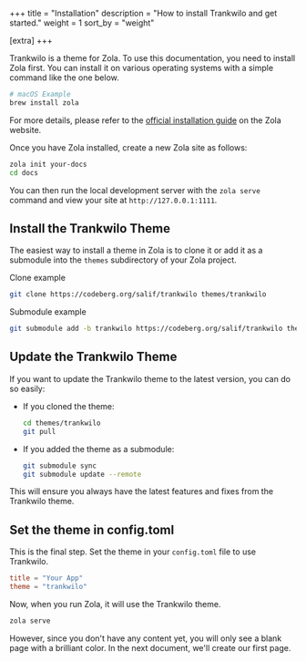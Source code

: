 +++
title = "Installation"
description = "How to install Trankwilo and get started."
weight = 1
sort_by = "weight"

[extra]
+++

Trankwilo is a theme for Zola. To use this documentation, you need to install Zola first. You can install it on various operating systems with a simple command like the one below.

```bash
# macOS Example
brew install zola
```

For more details, please refer to the [official installation guide](https://www.getzola.org/documentation/getting-started/installation/) on the Zola website.

Once you have Zola installed, create a new Zola site as follows:

```bash
zola init your-docs
cd docs
```

You can then run the local development server with the `zola serve` command and view your site at `http://127.0.0.1:1111`.

## Install the Trankwilo Theme

The easiest way to install a theme in Zola is to clone it or add it as a submodule into the `themes` subdirectory of your Zola project.

Clone example

```bash
git clone https://codeberg.org/salif/trankwilo themes/trankwilo
```

Submodule example

```bash
git submodule add -b trankwilo https://codeberg.org/salif/trankwilo themes/trankwilo
```

## Update the Trankwilo Theme

If you want to update the Trankwilo theme to the latest version, you can do so easily:

- If you cloned the theme:
  ```bash
  cd themes/trankwilo
  git pull
  ```

- If you added the theme as a submodule:
  ```bash
  git submodule sync
  git submodule update --remote
  ```

This will ensure you always have the latest features and fixes from the Trankwilo theme.

## Set the theme in config.toml

This is the final step. Set the theme in your `config.toml` file to use Trankwilo.

```toml
title = "Your App"
theme = "trankwilo"
```

Now, when you run Zola, it will use the Trankwilo theme.

```bash
zola serve
```

However, since you don't have any content yet, you will only see a blank page with a brilliant color. In the next document, we'll create our first page.
